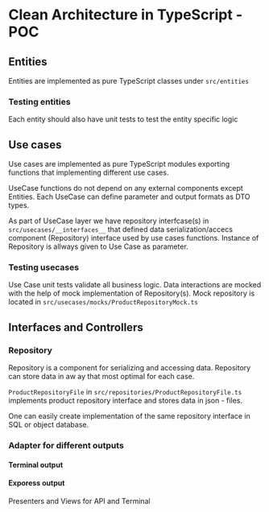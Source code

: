 # Clean Architecture in TypeScript - POC

## Entities
Entities are implemented as pure TypeScript classes under
`src/entities`
### Testing entities
Each entity should also have unit tests to test the entity specific logic

## Use cases
Use cases are implemented as pure TypeScript modules exporting functions that implementing different use cases.

UseCase functions do not depend on any external components except Entities.  Each UseCase can define parameter and output formats as DTO types. 

As part of UseCase layer we have repository interfcase(s) in 
`src/usecases/__interfaces__` that defined data serialization/accecs component (Repository) interface used by use cases functions. Instance of Repository is allways given to Use Case as parameter.

### Testing usecases
Use Case unit tests validate all  business logic. Data interactions are mocked with the help of mock implementation of Repository(s). Mock repository is located in `src/usecases/mocks/ProductRepositoryMock.ts`

## Interfaces and Controllers

### Repository
Repository is a component for serializing and accessing data. Repository can store data in aw ay that most optimal for each case. 

`ProductRepositoryFile` in `src/repositories/ProductRepositoryFile.ts` implements product repository interface and stores data in json - files.

One can easily create implementation of the same repository interface in SQL or object database. 

### Adapter for different outputs
#### Terminal output

#### Exporess output

Presenters and Views for API and Terminal

